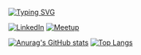 [![Typing SVG](https://readme-typing-svg.demolab.com/?lines=Ghassan+Malke;Always+learning+new+things;And+exploring+new+technologies)](https://github.com/gma1k)


<a href="https://www.linkedin.com/in/gmalk/" target="_blank"><img src="https://img.shields.io/badge/LinkedIn-blue?style=flat-square&logo=linkedin&labelColor=blue" alt="LinkedIn"></a>
<a href="https://www.meetup.com/members/398144352/" target="_blank"><img src="https://img.shields.io/badge/Meetup-red?style=flat-square&logo=meetup&labelColor=red" alt="Meetup"></a>


[![Anurag's GitHub stats](https://github-readme-stats.vercel.app/api?username=gma1k&theme=holi)](https://github.com/gma1k)   [![Top Langs](https://github-readme-stats.vercel.app/api/top-langs/?username=gma1k&layout=compact&theme=holi)](https://github.com/gma1k)
